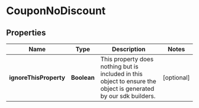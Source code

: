

# CouponNoDiscount


## Properties

| Name | Type | Description | Notes |
|------------ | ------------- | ------------- | -------------|
|**ignoreThisProperty** | **Boolean** | This property does nothing but is included in this object to ensure the object is generated by our sdk builders. |  [optional] |



